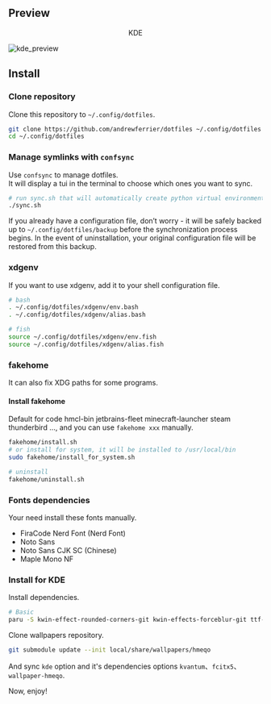 ## Preview

<div style="text-align:center">
KDE
</div>

![kde_preview](https://github.com/user-attachments/assets/4047bdae-dc57-426d-93d6-8774c10fc743)

## Install

### Clone repository

Clone this repository to `~/.config/dotfiles`.

```bash
git clone https://github.com/andrewferrier/dotfiles ~/.config/dotfiles
cd ~/.config/dotfiles
```

### Manage symlinks with `confsync`

Use `confsync` to manage dotfiles.  
It will display a tui in the terminal to choose which ones you want to sync.

```bash
# run sync.sh that will automatically create python virtual environment and start `confsync tui`
./sync.sh
```

If you already have a configuration file, don’t worry - it will be safely backed up to `~/.config/dotfiles/backup` before the synchronization process begins.
In the event of uninstallation, your original configuration file will be restored from this backup.

### xdgenv

If you want to use xdgenv, add it to your shell configuration file.

```bash
# bash
. ~/.config/dotfiles/xdgenv/env.bash
. ~/.config/dotfiles/xdgenv/alias.bash

# fish
source ~/.config/dotfiles/xdgenv/env.fish
source ~/.config/dotfiles/xdgenv/alias.fish
```

### fakehome

It can also fix XDG paths for some programs.

#### Install fakehome

Default for code hmcl-bin jetbrains-fleet minecraft-launcher steam thunderbird ..., and you can use `fakehome xxx` manually.

```bash
fakehome/install.sh
# or install for system, it will be installed to /usr/local/bin
sudo fakehome/install_for_system.sh

# uninstall
fakehome/uninstall.sh
```

### Fonts dependencies

Your need install these fonts manually.

- FiraCode Nerd Font (Nerd Font)
- Noto Sans
- Noto Sans CJK SC (Chinese)
- Maple Mono NF

### Install for KDE

Install dependencies.

```bash
# Basic
paru -S kwin-effect-rounded-corners-git kwin-effects-forceblur-git ttf-maple
```

Clone wallpapers repository.

```bash
git submodule update --init local/share/wallpapers/hmeqo
```

And sync `kde` option and it's dependencies options `kvantum`、`fcitx5`、`wallpaper-hmeqo`.

Now, enjoy!
